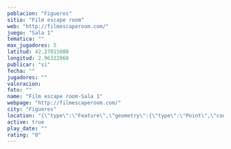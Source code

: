 ```yaml
---
poblacion: "Figueres"
sitio: "Film escape room"
web: "http://filmescaperoom.com/"
juego: "Sala 1"
tematica: ""
max_jugadores: 5
latitud: 42.27015080
longitud: 2.96322060
publicar: "si"
fecha: ""
jugadores: ""
valoracion: 
foto: ""
name: "Film escape room-Sala 1"
webpage: "http://filmescaperoom.com/"
city: "Figueres"
location: "{\"type\":\"Feature\",\"geometry\":{\"type\":\"Point\",\"coordinates\":[2.9632206,42.2701508]}}"
active: true
play_date: ""
rating: "0"
---
```

